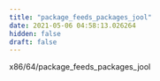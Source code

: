 ```yaml
---
title: "package_feeds_packages_jool"
date: 2021-05-06 04:58:13.026264
hidden: false
draft: false
---
```


x86/64/package_feeds_packages_jool

